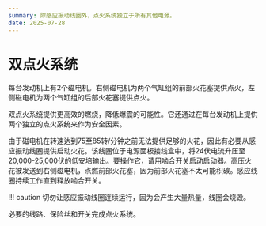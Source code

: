 ```yaml
---
summary: 除感应振动线圈外，点火系统独立于所有其他电源。
date: 2025-07-28
---
```


# 双点火系统

每台发动机上有2个磁电机。右侧磁电机为两个气缸组的前部火花塞提供点火，左侧磁电机为两个气缸组的后部火花塞提供点火。

双点火系统提供更高效的燃烧，降低爆震的可能性。它还通过在每台发动机上提供两个独立的点火系统来作为安全因素。

由于磁电机在转速达到75至85转/分钟之前无法提供足够的火花，因此有必要从感应振动线圈提供启动火花。该线圈位于电源面板接线盒中，将24伏电流升压至20,000-25,000伏的低安培输出。要操作它，请用啮合开关启动启动器。高压火花被发送到右侧磁电机，点燃前部火花塞，因为前部火花塞不太可能积碳。感应线圈持续工作直到释放啮合开关。

!!! caution
    切勿让感应振动线圈连续运行，因为会产生大量热量，线圈会烧毁。

必要的线路、保险丝和开关完成点火系统。